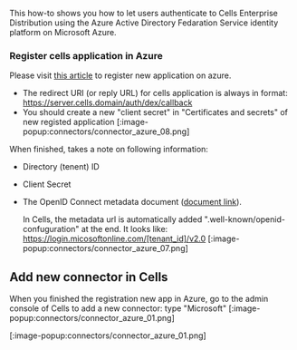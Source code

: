 This how-to shows you how to let users authenticate to Cells Enterprise Distribution using the Azure Active Directory Fedaration Service identity platform on Microsoft Azure.

### Register cells application in Azure
Please visit [this article](https://docs.microsoft.com/en-us/graph/auth-register-app-v2) to register new application on azure.
- The redirect URI (or reply URL) for cells application is always in format: https://server.cells.domain/auth/dex/callback
- You should create a new "client secret" in "Certificates and secrets" of new registed application
  [:image-popup:connectors/connector_azure_08.png]

When finished, takes a note on following information:
- Directory (tenent) ID
- Client Secret
- The OpenID Connect metadata document ([document link](https://login.microsoftonline.com/tenentId/v2.0)). 
  
  In Cells, the metadata url is automatically added ".well-known/openid-confuguration" at the end. It looks like: https://login.micosoftonline.com/[tenant_id]/v2.0
   [:image-popup:connectors/connector_azure_07.png]  

## Add new connector in Cells
When you finished the registration new app in Azure, go to the admin console of Cells to add a new connector: type "Microsoft"
  [:image-popup:connectors/connector_azure_01.png]

  [:image-popup:connectors/connector_azure_01.png]

